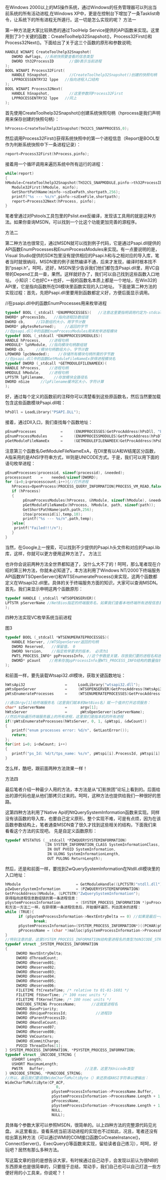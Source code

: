 
在Windows 2000以上的MS操作系统，通过Windows的任务管理器可以列出当前系统的所有活动进程,在Windows XP中，更是在控制台下增加了一条Tasklist命令，让系统下的所有进程无所遁行。这一切是怎么实现的呢？
方法一

第一种方法是大家比较熟悉的通过ToolHelp Service提供的API函数来实现。这里用到了3个关键的函数：CreateToolhelp32Snapshot()，Process32First()和Process32Next()。下面给出了关于这三个函数的原形和参数说明;
```c++
HANDLE WINAPI CreateToolhelp32Snapshot(
   DWORD dwFlags, //系统快照要查看的信息类型
   DWORD th32ProcessID       //值0表示当前进程
);
BOOL WINAPI Process32First(
   HANDLE hSnapshot,         //CreateToolhelp32Snapshot()创建的快照句柄
   LPPROCESSENTRY32 lppe   //指向进程入口结构
);
BOOL WINAPI Process32Next(
   HANDLE hSnapshot,         //这里参数同Process32First
   LPPROCESSENTRY32 lppe   //同上
);
```
首先使用CreateToolhelp32Snapshot()创建系统快照句柄（hprocess是我们声明用来保存创建的快照句柄）：
```c++
hProcess=CreateToolhelp32Snapshot(TH32CS_SNAPPROCESS,0);
```
然后调用Process32First()获得系统快照中的第一个进程信息（Report是BOOL型作为判断系统快照中下一条进程记录）：

```c++
report=Process32First(hProcess,pinfo);
```
接着用一个循环调用来遍历系统中所有运行的进程：
```c++
while(report)
{
hModule=CreateToolhelp32Snapshot(TH32CS_SNAPMODULE,pinfo->th32ProcessID);
   Module32First(hModule, minfo); 
   GetShortPathName(minfo->szExePath,shortpath,256);
   printf("%s --- %s/n",pinfo->szExeFile,shortpath);
   report=Process32Next(hProcess, pinfo);   
}
```
笔者曾通过对Pstools工具包里的Pslist.exe反编译，发现该工具用的就是这种方法。如果你查询MSDN，可以找到一个比这个功能更加完善的源程序。

方法二

第二种方法也很常见，通过MSDN就可以找到例子代码，它是通过Psapi.dll提供的API函数EnumProcesses和EnumProcessModules来实现。有一点要说明的是，Visual Studio提供的SDK包里没有提供相应的Psapi.h和与之相对应的导入库，笔者当时就很纳闷，MSDN里的例子居然编译不通，后来才发现，编译时根本找不到“psapi.h”。呵呵，还好，MSDN至少告诉我们他们都包含Psapi.dll里，用VC自带的Depend工具一查，果然。这样就好办了，我们可以自己找到这些函数入口地址。
小知识：C也好C++也好，一般的函数名本质上都是一个地址，在Win32的API里，它是指向函数所在Dll模块里函数实现的入口地址。
下面是第二种方法的实现过程：首先，先把Psapi.dll里要用到函数都定义好，方便后面显示调用。

//在psaipi.dll中的函数EnumProcesses用来枚举进程 
```c++
typedef BOOL (_stdcall *ENUMPROCESSES)(   //注意这里要指明调用约定为-stdcall
DWORD* pProcessIds,   //指向进程ID数组链  
DWORD cb,     //ID数组的大小，用字节计数
DWORD* pBytesReturned);    //返回的字节
//在psapi.dll中的函数EnumProcessModules用来枚举进程模块
typedef BOOL (_stdcall *ENUMPROCESSMODULES)(
HANDLE hProcess,    //进程句柄
HMODULE* lphModule, //指向模块句柄数组链
DWORD cb,     //模块句柄数组大小，字节计数
LPDWORD lpcbNeeded);    //存储所有模块句柄所需的字节数
//在psapi.dll中的函数GetModuleFileNameEx获得进程模块名
typedef DWORD (_stdcall *GETMODULEFILENAMEEX)(
HANDLE hProcess,    //进程句柄
HMODULE hModule,    //进程句柄
LPTSTR lpFilename,    //存放模块全路径名
DWORD nSize     //lpFilename缓冲区大小，字符计算
);
```
好，通过每个定义的函数前的注释你可以清楚看到这些原函数名，然后当然要加载包含这些函数模块Psapi.dll啦：
```c++
hPsDll = LoadLibrary("PSAPI.DLL");
```
接着，通过Dll入口，我们查找每个函数地址：
```c++
pEnumProcesses           =     (ENUMPROCESSES)GetProcAddress(hPsDll, "EnumProcesses");
pEnumProcessModules      =     (ENUMPROCESSMODULES)GetProcAddress(hPsDll, "EnumProcessModules");
pGetModuleFileNameEx     =     (GETMODULEFILENAMEEX)GetProcAddress(hPsDll, "GetModuleFileNameExA");
```
注意第三个函数名GetModuleFileNameExA，在Dll里有以A和W结尾区分函数，A指采用的是ANSI字符串方式，W则是UNICODE方式。于是，我们可以用下面的语句枚举进程：
```c++
pEnumProcesses(processid, sizeof(processid), &needed);
processcount    =    needed/sizeof(DWORD);
for (i=0;i<processcount;i++){//打开进程
   hProcess=OpenProcess(PROCESS_QUERY_INFORMATION|PROCESS_VM_READ,false, processid[i]);
   if (hProcess)
   {
        pEnumProcessModules(hProcess, &hModule, sizeof(hModule), &needed);
        pGetModuleFileNameEx(hProcess, hModule, path, sizeof(path));
        GetShortPathName(path,path,256);
        itoa(processid[i],temp,10);
        printf("%s --- %s/n",path,temp);
   }else{
    printf("Failed!!!/n");
   }
}
```
当然，在Google上一搜索，可以找到不少提供的Psapi.h头文件和对应的Psapi.lib库，这样，你就可以更方便用这种方法了。
方法三

也许你会说前两种方法全世界都知道了，没什么大不了的！呵呵，那么笔者现在介绍的第三种方法，你就未必知道了。本方法利用了Windows NT/2000下终端服务API函数WTSOpenServer()和WTSEnumerateProcess()来实现，这两个函数都定义在Wtsapi32.dll里。具体的关于终端服务方面的知识，大家可以查询MSDN。
首先，我们来显示申明这两个函数原形：
```c++
typedef HANDLE (_stdcall *WTSOPENSERVER)(
LPTSTR pServerName //NetBios指定的终端服务名，如果我们查看本地终端所有进程信息我们可以通过在控制台命令行下用nbtstat –an来获取本机NetBios名。如图3所示。
);  
```
四种方法实现VC枚举系统当前进程

图3
```c++
typedef BOOL (_stdcall *WTSENUMERATEPROCESSES)(
   HANDLE hServer, //WTSOpenServer返回的句柄 
   DWORD Reserved,   //保留值， 0
   DWORD Version,    //指定枚举要求的版本， 必须为1
   PWTS_PROCESS_INFO* ppProcessInfo, //这个参数是关键，存放我们要的进程名和进程id
   DWORD* pCount    //用来存放ppProcessInfo里WTS_PROCESS_INFO结构的数量指针
);
```
和前面一样，要先装载Wtsapi32.dll模块，获取关键函数地址：
```c++
hWtsApi32                  =     LoadLibrary("wtsapi32.dll");
pWtsOpenServer             =     (WTSOPENSERVER)GetProcAddress(hWtsApi32, "WTSOpenServerA");
pWtsEnumerateProcesses     =     (WTSENUMERATEPROCESSES)GetProcAddress(hWtsApi32,"WTSEnumerateProcessesA");

//通过Argv[1]给终端服务名（这里我们赋本机NetBios名）赋一个值并打开这项服务：
char* szServerName         =      argv[1];
hWtsServer                 =      pWtsOpenServer(szServerName);
//然后开始遍历终端服务器上的所有进程，这里我们是指本机的所有进程
if(!pWtsEnumerateProcesses(hWtsServer, 0, 1, &pWtspi, &dwCount))
{
   printf("enum processes error: %d/n", GetLastError());
   return;
};
for(int i=0; i<dwCount; i++)
{
   printf("ps_Id: %d/t/tps_name: %s/n", pWtspi[i].ProcessId, pWtspi[i].pProcessName);
}
```
怎么样，酷吧，跟前面两种方法效果一样！

方法四

最后笔者介绍一种最少人用的方法，本方法是从“幻影旅团”论坛上看到的。后面给出的源代码也是从他们那拷贝过来的。呵呵，这种方法也提供给我们一种很好的思路。

这第四种方法利用了Native Api的NtQuerySystemInformation函数来实现。同样没有该函数的导入库，也要自己定义原形。整个实现不难，可是有点烦，因为在该函数参数结构上，笔者通查MSDN查了很久才找到这些相关的结构，下面我们来看看这个方法的实现吧。
先是自定义函数原形：
```c++
typedef NTSTATUS (__stdcall *PZWQUERYSYSTEMINFORMATION) 
                  (IN SYSTEM_INFORMATION_CLASS SystemInformationClass,  
                   IN OUT PVOID SystemInformation,  
                   IN ULONG SystemInformationLength,  
                   OUT PULONG ReturnLength);
```                
然后，还是和前面一样，要找到ZwQuerySystemInformation在Ntdll.dll模块里的入口地址：
```c++
hModule                         = GetModuleHandle((LPCTSTR)"ntdll.dll");
pZwQuerySystemInformation       = (PZWQUERYSYSTEMINFORMATION)
GetProcAddress(hModule, (LPCTSTR)"ZwQuerySystemInformation");
获得指向进程信息数组链的第一条进程信息：
pSystemProcessInformation       = (SYSTEM_PROCESS_INFORMATION *)pvProcessList;
和方法一方法二一样，在获得第一条进程信息后，开始循环遍历，列出其余的进程：
while (TRUE){ 
      if (pSystemProcessInformation->NextEntryDelta == 0) //如果是最后一条，则终止循环。
             break;                                    
      pSystemProcessInformation=(SYSTEM_PROCESS_INFORMATION*)((PCHAR)pSystemProcessInformation+ pSystemProcessInformation->NextEntryDelta); 
      pProcessName = (char *)malloc(pSystemProcessInformation->ProcessName.Length + 2); 
}
//特别注意的是，这里SYSTEM_PROCESS_INFORMATION结构里进程名的类型为UNICODE_STRING, 而UNICODE_STRING里的成员Buffer定义的是Unicode类型。
typedef struct _SYSTEM_PROCESS_INFORMATION  
{  
     DWORD NextEntryDelta;  
     DWORD dThreadCount;  
     DWORD dReserved01;  
     DWORD dReserved02;  
     DWORD dReserved03;  
     DWORD dReserved04;  
     DWORD dReserved05;  
     DWORD dReserved06;  
     FILETIME ftCreateTime; /* relative to 01-01-1601 */  
     FILETIME ftUserTime; /* 100 nsec units */  
     FILETIME ftKernelTime; /* 100 nsec units */  
     UNICODE_STRING ProcessName;       //这就是进程名
     DWORD BasePriority;  
     DWORD dUniqueProcessId;             //进程ID
     DWORD dParentProcessID;  
     DWORD dHandleCount;  
     DWORD dReserved07;  
     DWORD dReserved08;  
     DWORD VmCounters;  
     DWORD dCommitCharge;  
     PVOID ThreadInfos[1]; 
} SYSTEM_PROCESS_INFORMATION, *PSYSTEM_PROCESS_INFORMATION;
typedef struct _UNICODE_STRING { 
   USHORT Length; 
   USHORT MaximumLength; 
   PWSTR   Buffer;                  //注意，这里为Unicode类型
} UNICODE_STRING, *PUNICODE_STRING;
//所以，最后我们要调用WideCharToMultiByte（）来还原成ANSI字符串以便输出：
WideCharToMultiByte(CP_ACP,  
                       0, 
                     pSystemProcessInformation->ProcessName.Buffer, 
                     pSystemProcessInformation->ProcessName.Length + 1, 
                     pProcessName, 
                     pSystemProcessInformation->ProcessName.Length + 1, 
                     NULL, 
                     NULL);
```
具体每个参数大家可以参照MSDN，很简单的。以上四种方法的完整源代码见光盘。
从这里看出，查看系统当前活动进程的实现也不过如此，况且，笔者还没有给出第五种方法（可以通过WMI的COM接口函数CoCreateInstance()，ConnectServer()，ExecQuery()等函数来实现，留给读者自己练习），呵呵，好玩吧？居然有那么多种方法。

写这篇文章的目的是想告诉大家，有时候通过自己动手，会发现以前认为很NB的东西原来也是很简单的，只要擅于总结，常动手，我们自己也可以自己打造一些方便好用的小工具来，你说呢？！